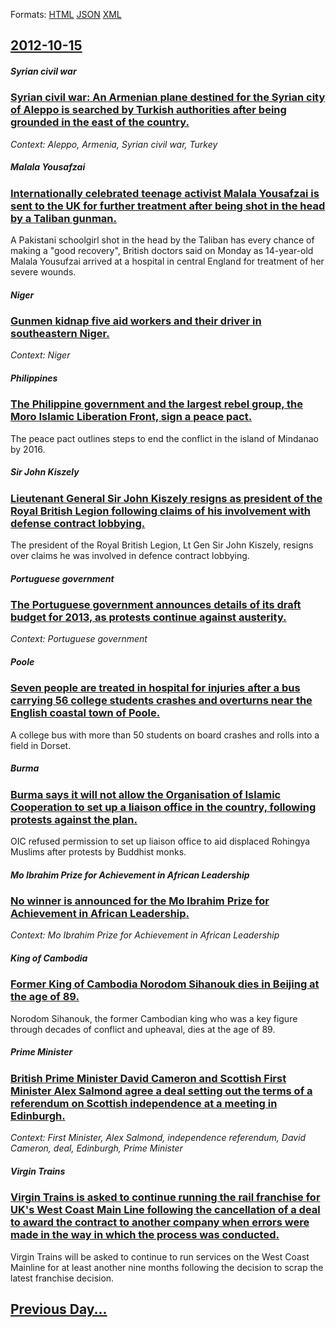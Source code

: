 
Formats: [HTML](2012/10/15/index.html)  [JSON](2012/10/15/index.json)  [XML](2012/10/15/index.xml)  

## [2012-10-15](/news/2012/10/15/index.md)

##### Syrian civil war
### [Syrian civil war: An Armenian plane destined for the Syrian city of Aleppo is searched by Turkish authorities after being grounded in the east of the country. ](/news/2012/10/15/syrian-civil-war-an-armenian-plane-destined-for-the-syrian-city-of-aleppo-is-searched-by-turkish-authorities-after-being-grounded-in-the-ea.md)
_Context: Aleppo, Armenia, Syrian civil war, Turkey_

##### Malala Yousafzai
### [Internationally celebrated teenage activist Malala Yousafzai is sent to the UK for further treatment after being shot in the head by a Taliban gunman. ](/news/2012/10/15/internationally-celebrated-teenage-activist-malala-yousafzai-is-sent-to-the-uk-for-further-treatment-after-being-shot-in-the-head-by-a-talib.md)
A Pakistani schoolgirl shot in the head by the Taliban has every chance of making a &quot;good recovery&quot;, British doctors said on Monday as 14-year-old Malala Yousufzai arrived at a hospital in central England for treatment of her severe wounds.

##### Niger
### [Gunmen kidnap five aid workers and their driver in southeastern Niger. ](/news/2012/10/15/gunmen-kidnap-five-aid-workers-and-their-driver-in-southeastern-niger.md)
_Context: Niger_

##### Philippines
### [The Philippine government and the largest rebel group, the Moro Islamic Liberation Front, sign a peace pact. ](/news/2012/10/15/the-philippine-government-and-the-largest-rebel-group-the-moro-islamic-liberation-front-sign-a-peace-pact.md)
The peace pact outlines steps to end the conflict in the island of Mindanao by 2016.

##### Sir John Kiszely
### [Lieutenant General Sir John Kiszely resigns as president of the Royal British Legion following claims of his involvement with defense contract lobbying. ](/news/2012/10/15/lieutenant-general-sir-john-kiszely-resigns-as-president-of-the-royal-british-legion-following-claims-of-his-involvement-with-defense-contra.md)
The president of the Royal British Legion, Lt Gen Sir John Kiszely, resigns over claims he was involved in defence contract lobbying.

##### Portuguese government
### [The Portuguese government announces details of its draft budget for 2013, as protests continue against austerity. ](/news/2012/10/15/the-portuguese-government-announces-details-of-its-draft-budget-for-2013-as-protests-continue-against-austerity.md)
_Context: Portuguese government_

##### Poole
### [Seven people are treated in hospital for injuries after a bus carrying 56 college students crashes and overturns near the English coastal town of Poole. ](/news/2012/10/15/seven-people-are-treated-in-hospital-for-injuries-after-a-bus-carrying-56-college-students-crashes-and-overturns-near-the-english-coastal-to.md)
A college bus with more than 50 students on board crashes and rolls into a field in Dorset.

##### Burma
### [Burma says it will not allow the Organisation of Islamic Cooperation to set up a liaison office in the country, following protests against the plan. ](/news/2012/10/15/burma-says-it-will-not-allow-the-organisation-of-islamic-cooperation-to-set-up-a-liaison-office-in-the-country-following-protests-against-t.md)
OIC refused permission to set up liaison office to aid displaced Rohingya Muslims after protests by Buddhist monks.

##### Mo Ibrahim Prize for Achievement in African Leadership
### [No winner is announced for the Mo Ibrahim Prize for Achievement in African Leadership. ](/news/2012/10/15/no-winner-is-announced-for-the-mo-ibrahim-prize-for-achievement-in-african-leadership.md)
_Context: Mo Ibrahim Prize for Achievement in African Leadership_

##### King of Cambodia
### [Former King of Cambodia Norodom Sihanouk dies in Beijing at the age of 89. ](/news/2012/10/15/former-king-of-cambodia-norodom-sihanouk-dies-in-beijing-at-the-age-of-89.md)
Norodom Sihanouk, the former Cambodian king who was a key figure through decades of conflict and upheaval, dies at the age of 89.

##### Prime Minister
### [British Prime Minister David Cameron and Scottish First Minister Alex Salmond agree a deal setting out the terms of a referendum on Scottish independence at a meeting in Edinburgh. ](/news/2012/10/15/british-prime-minister-david-cameron-and-scottish-first-minister-alex-salmond-agree-a-deal-setting-out-the-terms-of-a-referendum-on-scottish.md)
_Context: First Minister, Alex Salmond, independence referendum, David Cameron, deal, Edinburgh, Prime Minister_

##### Virgin Trains
### [Virgin Trains is asked to continue running the rail franchise for UK's West Coast Main Line following the cancellation of a deal to award the contract to another company when errors were made in the way in which the process was conducted. ](/news/2012/10/15/virgin-trains-is-asked-to-continue-running-the-rail-franchise-for-uk-s-west-coast-main-line-following-the-cancellation-of-a-deal-to-award-th.md)
Virgin Trains will be asked to continue to run services on the West Coast Mainline for at least another nine months following the decision to scrap the latest franchise decision.

## [Previous Day...](/news/2012/10/14/index.md)


